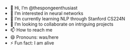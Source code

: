 - 👋 Hi, I’m @thespongeenthusiast
- 👀 I’m interested in neural networks
- 🌱 I’m currently learning NLP through Stanford CS224N
- 💞️ I’m looking to collaborate on intriguing projects
- 📫 How to reach me 
- 😄 Pronouns: was/here
- ⚡ Fun fact: I am alive

<!---
thespongeenthusiast/thespongeenthusiast is a ✨ special ✨ repository because its `README.md` (this file) appears on your GitHub profile.
You can click the Preview link to take a look at your changes.
--->
